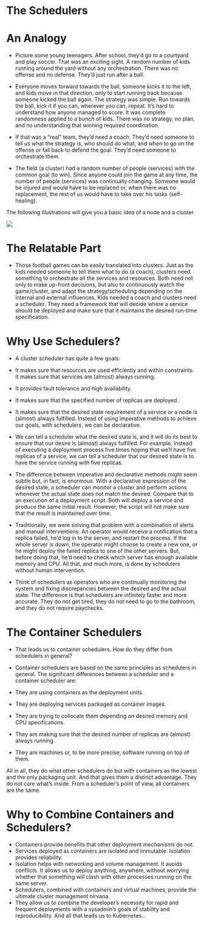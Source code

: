 # The Schedulers

# An Analogy 
- Picture some young teenagers. After school, they’d go to a courtyard and play soccer. That was an exciting sight.
A random number of kids running around the yard without any orchestration. There was no offense and no defense. They’d just run after a ball.

- Everyone moves forward towards the ball, someone kicks it to the left, and kids move in that direction, only to start running back because someone 
kicked the ball again. The strategy was simple. Run towards the ball, kick it if you can, wherever you can, repeat. It’s hard to understand how anyone 
managed to score. It was complete randomness applied to a bunch of kids. There was no strategy, no plan, and no understanding that winning required coordination.

- If that was a “real” team, they’d need a coach. They’d need someone to tell us what the strategy is, who should do what, and when to 
go on the offense or fall back to defend the goal. They’d need someone to orchestrate them.

- The field (a cluster) had a random number of people (services) with the common goal (to win). Since anyone could join the game at any time, the
number of people (services) was continually changing. Someone would be injured and would have to be replaced or, when there was no replacement, 
the rest of us would have to take over his tasks (self-healing).

The following illustrations will give you a basic idea of a node and a cluster.

![](https://raw.githubusercontent.com/sangam14/ContainerLabs/master/img/node-cluster.png)

# The Relatable Part 

- Those football games can be easily translated into clusters. Just as the kids needed someone to tell them what to do (a coach), clusters need something to 
orchestrate all the services and resources. Both need not only to make up-front decisions, but also to continuously watch the game/cluster, 
and adapt the strategy/scheduling depending on the internal and external influences. Kids needed a coach and clusters need a scheduler. They need a 
framework that will decide where a service should be deployed and make sure that it maintains the desired run-time specification.

# Why Use Schedulers? 

- A cluster scheduler has quite a few goals.
- It makes sure that resources are used efficiently and within constraints. 
It makes sure that services are (almost) always running.
- It provides fault tolerance and high availability.
- It makes sure that the specified number of replicas are deployed.
- It makes sure that the desired state requirement of a service or a node is (almost) always fulfilled. Instead of using imperative methods 
to achieve our goals, with schedulers, we can be declarative.
- We can tell a scheduler what the desired state is, and it will do its best to ensure that our desire is (almost) 
always fulfilled. For example, instead of executing a deployment process five times hoping that we’ll have five replicas of a service, 
we can tell a scheduler that our desired state is to have the service running with five replicas.




- The difference between imperative and declarative methods might seem subtle but, in fact, is enormous. With a
declarative expression of the desired state, a scheduler can monitor a cluster and perform actions whenever the actual 
state does not match the desired. Compare that to an execution of a deployment script. Both will deploy a service and 
produce the same initial result. However, the script will not make sure that the result is maintained over time. 

- Traditionally, we were solving that problem with a combination of alerts and manual interventions. An operator would receive a notification that a replica
failed, he’d log in to the server, and restart the process. If the whole server is down, the operator might choose to create a new one, or he might deploy the
failed replica to one of the other servers. But, before doing that, he’d need to check which server has enough available memory and CPU. All that, 
and much more, is done by schedulers without human intervention. 

- Think of schedulers as operators who are continually monitoring the system and fixing discrepancies between the desired and the 
actual state. The difference is that schedulers are infinitely faster and more accurate. They do not get tired, they do not need to go to
the bathroom, and they do not require paychecks. 


# The Container Schedulers 

- That leads us to container schedulers. How do they differ from schedulers in
general?
- Container schedulers are based on the same principles as schedulers in general. The significant differences between a scheduler and a
container scheduler are:

- They are using containers as the deployment units.
- They are deploying services packaged as container images.
- They are trying to collocate them depending on desired memory and CPU specifications.
- They are making sure that the desired number of replicas are (almost) always running.
- They are machines or, to be more precise, software running on top of them.

All in all, they do what other schedulers do but with containers as the lowest and the only packaging unit. And that gives them a distinct advantage. 
They do not care what’s inside. From a scheduler’s point of view, all containers are the same.

# Why to Combine Containers and Schedulers? #

- Containers provide benefits that other deployment mechanisms do not.
- Services deployed as containers are isolated and immutable. Isolation provides reliability.
- Isolation helps with networking and volume management. It avoids conflicts. It allows us to deploy anything, anywhere, without worrying 
whether that something will clash with other processes running on the same server.
- Schedulers, combined with containers and virtual machines, provide the ultimate cluster management nirvana.
- They allow us to combine the developer’s necessity for rapid and frequent deployments with a sysadmin’s goals of stability and reproducibility.
And all that leads us to Kubernetes...

